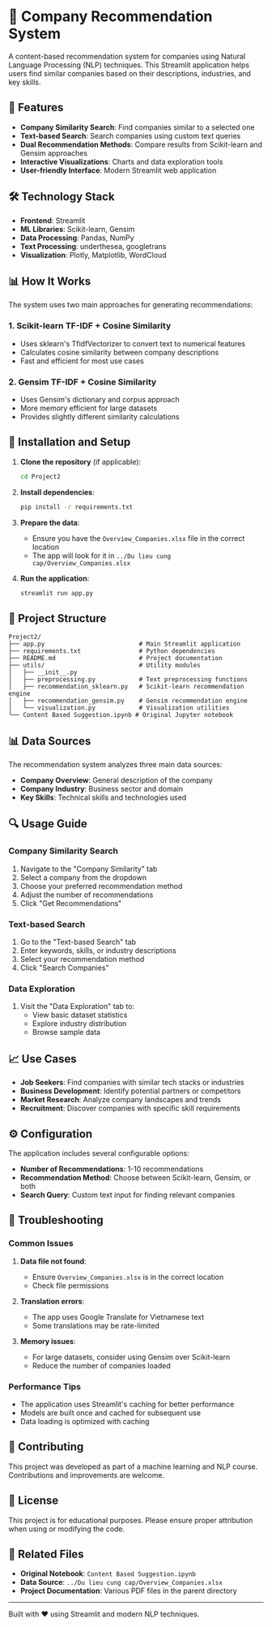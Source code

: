 # 🏢 Company Recommendation System

A content-based recommendation system for companies using Natural Language Processing (NLP) techniques. This Streamlit application helps users find similar companies based on their descriptions, industries, and key skills.

## 🎯 Features

- **Company Similarity Search**: Find companies similar to a selected one
- **Text-based Search**: Search companies using custom text queries
- **Dual Recommendation Methods**: Compare results from Scikit-learn and Gensim approaches
- **Interactive Visualizations**: Charts and data exploration tools
- **User-friendly Interface**: Modern Streamlit web application

## 🛠️ Technology Stack

- **Frontend**: Streamlit
- **ML Libraries**: Scikit-learn, Gensim
- **Data Processing**: Pandas, NumPy
- **Text Processing**: underthesea, googletrans
- **Visualization**: Plotly, Matplotlib, WordCloud

## 📊 How It Works

The system uses two main approaches for generating recommendations:

### 1. Scikit-learn TF-IDF + Cosine Similarity
- Uses sklearn's TfidfVectorizer to convert text to numerical features
- Calculates cosine similarity between company descriptions
- Fast and efficient for most use cases

### 2. Gensim TF-IDF + Cosine Similarity
- Uses Gensim's dictionary and corpus approach
- More memory efficient for large datasets
- Provides slightly different similarity calculations

## 🚀 Installation and Setup

1. **Clone the repository** (if applicable):
   ```bash
   cd Project2
   ```

2. **Install dependencies**:
   ```bash
   pip install -r requirements.txt
   ```

3. **Prepare the data**:
   - Ensure you have the `Overview_Companies.xlsx` file in the correct location
   - The app will look for it in `../Du lieu cung cap/Overview_Companies.xlsx`

4. **Run the application**:
   ```bash
   streamlit run app.py
   ```

## 📁 Project Structure

```
Project2/
├── app.py                          # Main Streamlit application
├── requirements.txt                # Python dependencies
├── README.md                       # Project documentation
├── utils/                          # Utility modules
│   ├── __init__.py
│   ├── preprocessing.py            # Text preprocessing functions
│   ├── recommendation_sklearn.py   # Scikit-learn recommendation engine
│   ├── recommendation_gensim.py    # Gensim recommendation engine
│   └── visualization.py            # Visualization utilities
└── Content Based Suggestion.ipynb # Original Jupyter notebook
```

## 📊 Data Sources

The recommendation system analyzes three main data sources:

- **Company Overview**: General description of the company
- **Company Industry**: Business sector and domain
- **Key Skills**: Technical skills and technologies used

## 🔍 Usage Guide

### Company Similarity Search
1. Navigate to the "Company Similarity" tab
2. Select a company from the dropdown
3. Choose your preferred recommendation method
4. Adjust the number of recommendations
5. Click "Get Recommendations"

### Text-based Search
1. Go to the "Text-based Search" tab
2. Enter keywords, skills, or industry descriptions
3. Select your recommendation method
4. Click "Search Companies"

### Data Exploration
1. Visit the "Data Exploration" tab to:
   - View basic dataset statistics
   - Explore industry distribution
   - Browse sample data

## 📈 Use Cases

- **Job Seekers**: Find companies with similar tech stacks or industries
- **Business Development**: Identify potential partners or competitors
- **Market Research**: Analyze company landscapes and trends
- **Recruitment**: Discover companies with specific skill requirements

## ⚙️ Configuration

The application includes several configurable options:

- **Number of Recommendations**: 1-10 recommendations
- **Recommendation Method**: Choose between Scikit-learn, Gensim, or both
- **Search Query**: Custom text input for finding relevant companies

## 🐛 Troubleshooting

### Common Issues

1. **Data file not found**:
   - Ensure `Overview_Companies.xlsx` is in the correct location
   - Check file permissions

2. **Translation errors**:
   - The app uses Google Translate for Vietnamese text
   - Some translations may be rate-limited

3. **Memory issues**:
   - For large datasets, consider using Gensim over Scikit-learn
   - Reduce the number of companies loaded

### Performance Tips

- The application uses Streamlit's caching for better performance
- Models are built once and cached for subsequent use
- Data loading is optimized with caching

## 🤝 Contributing

This project was developed as part of a machine learning and NLP course. Contributions and improvements are welcome.

## 📝 License

This project is for educational purposes. Please ensure proper attribution when using or modifying the code.

## 🔗 Related Files

- **Original Notebook**: `Content Based Suggestion.ipynb`
- **Data Source**: `../Du lieu cung cap/Overview_Companies.xlsx`
- **Project Documentation**: Various PDF files in the parent directory

---

Built with ❤️ using Streamlit and modern NLP techniques.
